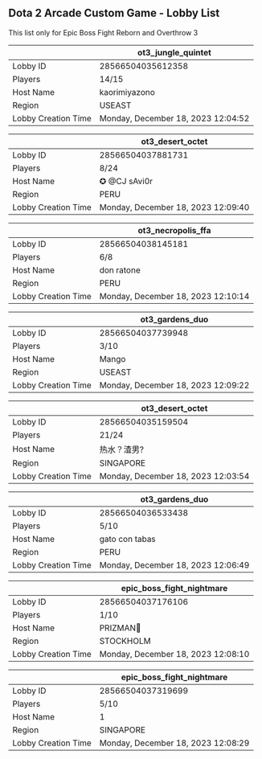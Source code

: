 ## Dota 2 Arcade Custom Game - Lobby List

This list only for Epic Boss Fight Reborn and Overthrow 3

|  | ot3_jungle_quintet |
| ------ | ------ |
| Lobby ID | 28566504035612358 |
| Players | 14/15 |
| Host Name | kaorimiyazono |
| Region | USEAST |
| Lobby Creation Time | Monday, December 18, 2023 12:04:52 |


|  | ot3_desert_octet |
| ------ | ------ |
| Lobby ID | 28566504037881731 |
| Players | 8/24 |
| Host Name | ✪ @CJ sAvi0r |
| Region | PERU |
| Lobby Creation Time | Monday, December 18, 2023 12:09:40 |


|  | ot3_necropolis_ffa |
| ------ | ------ |
| Lobby ID | 28566504038145181 |
| Players | 6/8 |
| Host Name | don ratone |
| Region | PERU |
| Lobby Creation Time | Monday, December 18, 2023 12:10:14 |


|  | ot3_gardens_duo |
| ------ | ------ |
| Lobby ID | 28566504037739948 |
| Players | 3/10 |
| Host Name | Mango |
| Region | USEAST |
| Lobby Creation Time | Monday, December 18, 2023 12:09:22 |


|  | ot3_desert_octet |
| ------ | ------ |
| Lobby ID | 28566504035159504 |
| Players | 21/24 |
| Host Name | 热水？渣男? |
| Region | SINGAPORE |
| Lobby Creation Time | Monday, December 18, 2023 12:03:54 |


|  | ot3_gardens_duo |
| ------ | ------ |
| Lobby ID | 28566504036533438 |
| Players | 5/10 |
| Host Name | gato con tabas |
| Region | PERU |
| Lobby Creation Time | Monday, December 18, 2023 12:06:49 |


|  | epic_boss_fight_nightmare |
| ------ | ------ |
| Lobby ID | 28566504037176106 |
| Players | 1/10 |
| Host Name | PRIZMAN📿 |
| Region | STOCKHOLM |
| Lobby Creation Time | Monday, December 18, 2023 12:08:10 |


|  | epic_boss_fight_nightmare |
| ------ | ------ |
| Lobby ID | 28566504037319699 |
| Players | 5/10 |
| Host Name | 1 |
| Region | SINGAPORE |
| Lobby Creation Time | Monday, December 18, 2023 12:08:29 |


